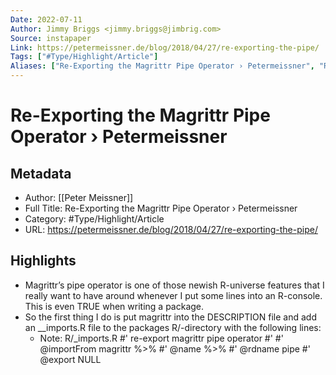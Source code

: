 ```yaml
---
Date: 2022-07-11
Author: Jimmy Briggs <jimmy.briggs@jimbrig.com>
Source: instapaper
Link: https://petermeissner.de/blog/2018/04/27/re-exporting-the-pipe/
Tags: ["#Type/Highlight/Article"]
Aliases: ["Re-Exporting the Magrittr Pipe Operator › Petermeissner", "Re-Exporting the Magrittr Pipe Operator › Petermeissner"]
---
```

# Re-Exporting the Magrittr Pipe Operator › Petermeissner

## Metadata
- Author: [[Peter Meissner]]
- Full Title: Re-Exporting the Magrittr Pipe Operator › Petermeissner
- Category: #Type/Highlight/Article
- URL: https://petermeissner.de/blog/2018/04/27/re-exporting-the-pipe/

## Highlights
- Magrittr’s pipe operator is one of those newish R-universe features that I really want to have around whenever I put some lines into an R-console. This is even TRUE when writing a package.
- So the first thing I do is put magrittr into the DESCRIPTION file and add an __imports.R file to the packages R/-directory with the following lines:
    - Note: R/_imports.R
      #' re-export magrittr pipe operator
      #'
      #' @importFrom magrittr %>%
      #' @name %>%
      #' @rdname pipe
      #' @export
      NULL
